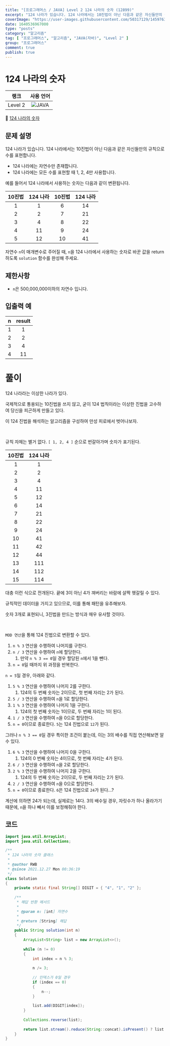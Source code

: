 ```yaml
---
title: "[프로그래머스 / JAVA] Level 2 124 나라의 숫자 (12899)"
excerpt: "124 나라가 있습니다. 124 나라에서는 10진법이 아닌 다음과 같은 자신들만의 규칙으로 수를 표현합니다."
coverImage: "https://user-images.githubusercontent.com/50317129/145976356-6b5d1430-31c0-4c34-829e-6be8f747ab19.png"
date: 1640536967000
type: "posts"
category: "알고리즘"
tag: [ "프로그래머스", "알고리즘", "JAVA(자바)", "Level 2" ]
group: "프로그래머스"
comment: true
publish: true
---
```


# 124 나라의 숫자

|  랭크   |                                                      사용 언어                                                      |
| :-----: | :-----------------------------------------------------------------------------------------------------------------: |
| Level 2 | ![JAVA](https://shields.io/badge/java-JDK%2011-lightgray?logo=java&style=plastic&logoColor=white&labelColor=orange) |

🔗 [124 나라의 숫자](https://programmers.co.kr/learn/courses/30/lessons/12899)





## 문제 설명

124 나라가 있습니다. 124 나라에서는 10진법이 아닌 다음과 같은 자신들만의 규칙으로 수를 표현합니다.

* 124 나라에는 자연수만 존재합니다.
* 124 나라에는 모든 수를 표현할 때 1, 2, 4만 사용합니다.

예를 들어서 124 나라에서 사용하는 숫자는 다음과 같이 변환됩니다.

| 10진법 | 124 나라 | 10진법 | 124 나라 |
| :----: | :------: | :----: | :------: |
|   1    |    1     |   6    |    14    |
|   2    |    2     |   7    |    21    |
|   3    |    4     |   8    |    22    |
|   4    |    11    |   9    |    24    |
|   5    |    12    |   10   |    41    |

자연수 `n`이 매개변수로 주어질 때, `n`을 124 나라에서 사용하는 숫자로 바꾼 값을 return 하도록 `solution` 함수를 완성해 주세요.





## 제한사항

* `n`은 500,000,000이하의 자연수 입니다.





## 입출력 예

|   n   | result |
| :---: | :----: |
|   1   |   1    |
|   2   |   2    |
|   3   |   4    |
|   4   |   11   |










# 풀이

124 나라라는 이상한 나라가 있다.

국제적으로 통용되는 10진법을 쓰지 않고, 굳이 124 법칙이라는 이상한 진법을 고수하여 당신을 피곤하게 만들고 있다.

이 124 진법을 해석하는 알고리즘을 구성하여 만성 피로에서 벗어나보자.

<br />

규칙 자체는 별거 없다. `[ 1, 2, 4 ]` 순으로 번갈아가며 숫자가 표기된다.

| 10진법 | 124 나라 |
| :----: | :------: |
|   1    |    1     |
|   2    |    2     |
|   3    |    4     |
|   4    |    11    |
|   5    |    12    |
|   6    |    14    |
|   7    |    21    |
|   8    |    22    |
|   9    |    24    |
|   10   |    41    |
|   11   |    42    |
|   12   |    44    |
|   13   |   111    |
|   14   |   112    |
|   15   |   114    |

대충 이런 식으로 전개된다. 끝에 3이 아닌 4가 껴버리는 바람에 살짝 헷갈릴 수 있다.

규칙적인 데이터을 가지고 있으므로, 이를 통해 패턴을 유추해보자.

숫자 3개로 표현되니, 3진법을 만드는 방식과 매우 유사할 것이다.

<br />

`MOD 연산`을 통해 124 진법으로 변환할 수 있다.

1. `n % 3` 연산을 수행하여 나머지를 구한다.
2. `n / 3` 연산을 수행하여 `n`에 할당한다.
   1. 만약 `n % 3 == 0`일 경우 할당된 `n`에서 1을 뺀다.
3. `n = 0`일 때까지 위 과정을 반복한다.

`n = 5`일 경우, 아래와 같다.

1. `5 % 3` 연산을 수행하여 나머지 2를 구한다.
   1. 124의 두 번째 숫자는 2이므로, 첫 번째 자리는 2가 된다.
2. `5 / 3` 연산을 수행하여 `n`을 1로 할당한다.
3. `1 % 3` 연산을 수행하여 나머지 1을 구한다.
   1. 124의 첫 번째 숫자는 1이므로, 두 번째 자리는 1이 된다.
4. `1 / 3` 연산을 수행하여 `n`을 0으로 할당한다.
5. `n = 0`이므로 종료한다. `5`는 124 진법으로 `12`가 된다. 

그러나 `n % 3 == 0`일 경우 특이한 조건이 붙는데, 이는 3의 배수를 직접 연산해보면 알 수 있다.

1. `6 % 3` 연산을 수행하여 나머지 0을 구한다.
   1. 124의 0 번째 숫자는 4이므로, 첫 번째 자리는 4가 된다.
2. `6 / 3` 연산을 수행하여 `n`을 2로 할당한다.
3. `2 % 3` 연산을 수행하여 나머지 2을 구한다.
   1. 124의 두 번째 숫자는 2이므로, 두 번째 자리는 2가 된다.
4. `2 / 3` 연산을 수행하여 `n`을 0으로 할당한다.
5. `n = 0`이므로 종료한다. `6`은 124 진법으로 `24`가 된다...?

계산에 의하면 24가 되는데, 실제로는 14다. 3의 배수일 경우, 자릿수가 하나 올라가기 때문에, `n`을 하나 빼서 이를 보정해줘야 한다.





## 코드

``` java
import java.util.ArrayList;
import java.util.Collections;

/**
 * 124 나라의 숫자 클래스
 *
 * @author RWB
 * @since 2021.12.27 Mon 00:36:19
 */
class Solution
{
	private static final String[] DIGIT = { "4", "1", "2" };
	
	/**
	 * 해답 반환 메서드
	 *
	 * @param n: [int] 자연수
	 *
	 * @return [String] 해답
	 */
	public String solution(int n)
	{
		ArrayList<String> list = new ArrayList<>();
		
		while (n != 0)
		{
			int index = n % 3;
			
			n /= 3;
			
			// 인덱스가 0일 경우
			if (index == 0)
			{
				n--;
			}
			
			list.add(DIGIT[index]);
		}
		
		Collections.reverse(list);
		
		return list.stream().reduce(String::concat).isPresent() ? list.stream().reduce(String::concat).get() : "";
	}
}
```